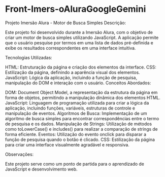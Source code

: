 # Front-Imers-oAluraGoogleGemini 

Projeto Imersão Alura - Motor de Busca Simples
Descrição:

Este projeto foi desenvolvido durante a Imersão Alura, com o objetivo de criar um motor de busca simples utilizando JavaScript.
A aplicação permite que o usuário pesquise por termos em uma lista de dados pré-definida e exibe os resultados correspondentes em uma interface intuitiva.

Tecnologias Utilizadas:

HTML: Estruturação da página e criação dos elementos da interface.
CSS: Estilização da página, definindo a aparência visual dos elementos.
JavaScript: Lógica da aplicação, incluindo a função de pesquisa, manipulação do DOM e interação com o usuário.
Conceitos Abordados:

DOM: Document Object Model, a representação da estrutura da página em forma de objetos, permitindo a manipulação dinâmica dos elementos HTML.
JavaScript: Linguagem de programação utilizada para criar a lógica da aplicação, incluindo funções, variáveis, estruturas de controle e manipulação de eventos.
Algoritmos de Busca: Implementação de um algoritmo de busca simples para encontrar correspondências entre o termo de pesquisa e os dados.
Manipulação de Strings: Utilização de métodos como toLowerCase() e includes() para realizar a comparação de strings de forma eficiente.
Eventos: Utilização do evento onclick para disparar a função de pesquisa quando o botão é clicado.
CSS: Estilização da página para criar uma interface visualmente agradável e responsiva.

Observações:

Este projeto serve como um ponto de partida para o aprendizado de JavaScript e desenvolvimento web.
